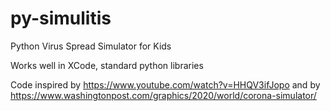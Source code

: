 # py-simulitis
Python Virus Spread Simulator for Kids

Works well in XCode, standard python libraries


Code inspired by
https://www.youtube.com/watch?v=HHQV3ifJopo
and by
https://www.washingtonpost.com/graphics/2020/world/corona-simulator/
